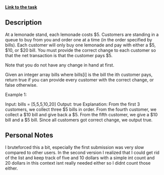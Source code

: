 **[Link to the task](https://leetcode.com/problems/lemonade-change/description/)**

## Description
At a lemonade stand, each lemonade costs $5. Customers are standing in a queue to buy from you and order one at a time (in the order specified by bills). Each customer will only buy one lemonade and pay with either a $5, $10, or $20 bill. You must provide the correct change to each customer so that the net transaction is that the customer pays $5.

Note that you do not have any change in hand at first.

Given an integer array bills where bills[i] is the bill the ith customer pays, return true if you can provide every customer with the correct change, or false otherwise.

Example 1:

Input: bills = [5,5,5,10,20]
Output: true
Explanation: 
From the first 3 customers, we collect three $5 bills in order.
From the fourth customer, we collect a $10 bill and give back a $5.
From the fifth customer, we give a $10 bill and a $5 bill.
Since all customers got correct change, we output true.

## Personal Notes
I bruteforced this a bit, especially the first submission was very slow compared to other users.
In the second version I realized that I could get rid of the list and keep track of five and 10 dollars with a simple int count
and 20 dollars in this context isnt really needed either so I didnt count those either.

